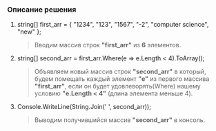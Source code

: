 ### Описание решения


1. string[] first_arr = { "1234", "123", "1567", "-2", "computer science", "new" };

    > Вводим массив строк **"first_arr"** из **6** элементов.

2. string[] second_arr = first_arr.Where(e => e.Length < 4).ToArray();

    > Объявляем новый массив строк **"second_arr"**
    в который, будем помещать каждый элемент **"е"** из первого массива **"first_arr"**,  если он будет удовлеворять(Where) нашему условию **"e.Length < 4"** (длина элемента меньше 4).

3. Console.WriteLine(String.Join(' ', second_arr));
    > Выводим получившийся массив **"second_arr"** в консоль.